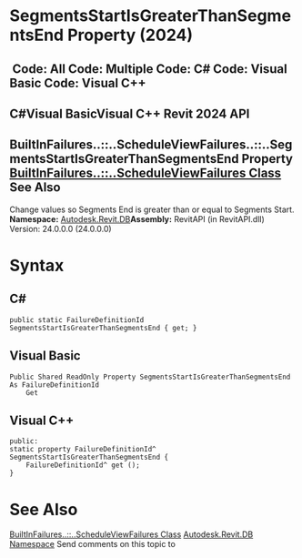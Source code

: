 # SegmentsStartIsGreaterThanSegmentsEnd Property (2024)

﻿
 Code: All Code: Multiple Code: C# Code: Visual Basic Code: Visual C++   
---  
C#Visual BasicVisual C++
Revit 2024 API  
---  
BuiltInFailures..::..ScheduleViewFailures..::..SegmentsStartIsGreaterThanSegmentsEnd Property   
[BuiltInFailures..::..ScheduleViewFailures Class](13d33852-f996-21d4-3d9b-f37c90785120.md "BuiltInFailures.ScheduleViewFailures Class") See Also  
---  
Change values so Segments End is greater than or equal to Segments Start. 
**Namespace:** [Autodesk.Revit.DB](87546ba7-461b-c646-cbb1-2cb8f5bff8b2.md "Autodesk.Revit.DB Namespace")**Assembly:** RevitAPI (in RevitAPI.dll) Version: 24.0.0.0 (24.0.0.0)
# Syntax
C#  
---  
```text
public static FailureDefinitionId SegmentsStartIsGreaterThanSegmentsEnd { get; }
```
  
Visual Basic  
---  
```text
Public Shared ReadOnly Property SegmentsStartIsGreaterThanSegmentsEnd As FailureDefinitionId
	Get
```
  
Visual C++  
---  
```text
public:
static property FailureDefinitionId^ SegmentsStartIsGreaterThanSegmentsEnd {
	FailureDefinitionId^ get ();
}
```
  
# See Also
[BuiltInFailures..::..ScheduleViewFailures Class](13d33852-f996-21d4-3d9b-f37c90785120.md "BuiltInFailures.ScheduleViewFailures Class")
[Autodesk.Revit.DB Namespace](87546ba7-461b-c646-cbb1-2cb8f5bff8b2.md "Autodesk.Revit.DB Namespace")
Send comments on this topic to 